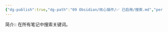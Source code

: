 ```yaml
---
{"dg-publish":true,"dg-path":"09 Obsidian/核心插件/✅ 已启用/搜索.md","permalink":"/09 Obsidian/核心插件/✅ 已启用/搜索/","created":"2025-07-31","updated":"2025-07-31"}
---
```



简介:: 在所有笔记中搜索关键词。